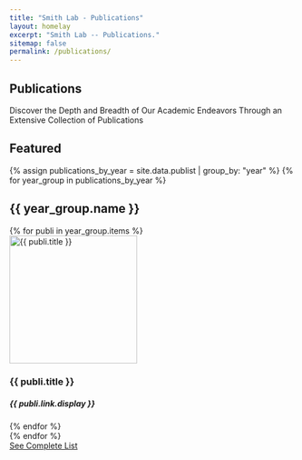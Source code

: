 ```yaml
---
title: "Smith Lab - Publications"
layout: homelay
excerpt: "Smith Lab -- Publications."
sitemap: false
permalink: /publications/
---
```


<div class="container-fluid our-team">
<section class="container">
<div class="col-lg-6 col-md-6 col-sm-12 col-xs-12 x-p">
<h1 class="w-txt">Publications</h1>
<p class="a7-w-txt">Discover the Depth and Breadth of Our Academic Endeavors Through an Extensive Collection of Publications</p>
</div>
</section>
</div>

<div class="container-fluid">
<!-- Publication section starts here -->
<section class="container">
<div class="bx section-title-area-new">
<h2 class="section-title">Featured</h2>
</div>

{% assign publications_by_year = site.data.publist | group_by: "year" %}
{% for year_group in publications_by_year %}
<div class="bx section-title-area-new">
<h2 class="section-title">{{ year_group.name }}</h2>
</div>
<div class="bx recent-updates-list">
{% for publi in year_group.items %}
<div class="bx recent-bx">
<div class="media clickable-div" data-href="{{ publi.link.url }}">
<img src="{{ site.baseurl }}/images/pubpic/{{ publi.image }}" class="pub-cover" width="225" height="225" alt="{{ publi.title }}"> 
</div>
<div class="info clickable-div" data-href="{{ publi.link.url }}">
<h3 class="title">{{ publi.title }}</h3>
<h5 class="sub-txt">{{ publi.link.display }}</h5>
</div>
</div>
{% endfor %}
</div>
{% endfor %}


<div class="bx txt-a-c cta-wrapper">
<a href="https://scholar.google.com/citations?hl=en&user=qQx4iIwAAAAJ&view_op=list_works&sortby=pubdate" class="btn btn-primary" target="_blank">See Complete List</a>
</div>
</section>
<!-- Publication section ends -->
</div>

<script>
document.addEventListener('DOMContentLoaded', (event) => {
document.querySelectorAll('.clickable-div').forEach(div => {
div.addEventListener('click', function() {
window.location.href = this.getAttribute('data-href');
});
});
});
</script>
